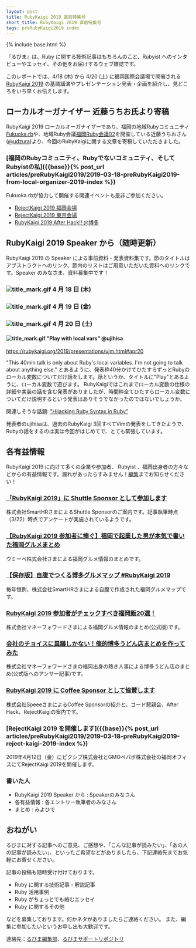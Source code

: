 ```yaml
---
layout: post
title: RubyKaigi 2019 直前特集号
short_title: RubyKaigi 2019 直前特集号
tags: preRubyKaigi2019 index
---
```

{% include base.html %}

『るびま』は、Ruby に関する技術記事はもちろんのこと、Rubyist へのインタビューやエッセイ、その他をお届けするウェブ雑誌です。

このレポートでは、4/18 (木) から 4/20 (土) に福岡国際会議場で開催される [RubyKaigi 2019](http://rubykaigi.org/2019) の基調講演やプレゼンテーション発表・企画を紹介し、見どころをいち早くお伝えします。

## ローカルオーガナイザー 近藤うちお氏より寄稿

RubyKaigi 2019 ローカルオーガナイザーであり、福岡の地域Rubyコミュニティ[Fukuoka.rb](https://fukuokarb.connpass.com/)や、地域Ruby会議[福岡Ruby会議02](http://regional.rubykaigi.org/fukuoka02/)を開催している近藤うちおさん([@udzura](https://twitter.com/udzura))より、今回のRubyKaigiに関する文章を寄稿していただきました。

### [福岡のRubyコミュニティ、Rubyでないコミュニティ、そしてRubyistの私]({{base}}{% post_url articles/preRubyKaigi2019/2019-03-18-preRubyKaigi2019-from-local-organizer-2019-index %})

Fukuoka.rbが協力して開催する関連イベントも是非ご参加ください。

* [RejectKaigi 2019 福岡会場](https://fukuokarb.connpass.com/event/124966/)
* [RejectKaigi 2019 東京会場](https://pixiv.connpass.com/event/124727/)
* [RubyKaigi 2019 After Hack!! @博多](https://fukuokarb.connpass.com/event/124406/)

## RubyKaigi 2019 Speaker から（随時更新）

RubyKaigi 2019 の Speaker による事前資料・発表資料集です。節のタイトルはアブストラクトへのリンク、節内のリストはご用意いただいた資料へのリンクです。Speaker のみなさま、資料募集中です！

### ![title_mark.gif]({{base}}{{site.baseurl}}/images/title_mark.gif) 4 月 18 日 (木)

### ![title_mark.gif]({{base}}{{site.baseurl}}/images/title_mark.gif) 4 月 19 日 (金)

### ![title_mark.gif]({{base}}{{site.baseurl}}/images/title_mark.gif) 4 月 20 日 (土)

#### ![title_mark.gif]({{base}}{{site.baseurl}}/images/title_mark.gif) "Play with local vars" @ujihisa

<https://rubykaigi.org/2019/presentations/ujm.html#apr20>

"This 40min talk is only about Ruby's local variables. I'm not going to talk about anything else." とあるように、発表枠40分かけてひたすらずっとRubyのローカル変数についてだけ話をします。話というか、タイトルに"Play"とあるように、ローカル変数で遊びます。
RubyKaigiではこれまでローカル変数の仕様の詳細や実装の話を含む発表がありましたが、時間枠全てひたすらローカル変数についてだけ説明するという発表はありそうでなかったのではないでしょうか。

関連しそうな話題: ["Hijacking Ruby Syntax in Ruby"](https://rubykaigi.org/2018/presentations/joker1007.html#may31)

発表者のujihisaは、過去のRubyKaigi 3回すべてVimの発表をしてきたようで、Rubyの話をするのは実は今回がはじめてで、とても緊張しています。

## 各有益情報

RubyKaigi 2019 に向けて多くの企業や参加者、 Rubyist 、福岡出身者の方々などからの有益情報です。漏れがあったらすみません！[編集](https://twitter.com/miyohide)までお知らせください！

### [「RubyKaigi 2019」に Shuttle Sponsor として参加します](https://smarthr.co.jp/news/info/20307)

株式会社SmartHRさまによるShuttle Sponsorのご案内です。記事執筆時点（3/22）時点でアンケートが実施されているようです。

### [【RubyKaigi 2019 参加者に捧ぐ】福岡で起業した男が本気で書いた福岡グルメまとめ](https://techlife.cookpad.com/entry/2019/03/20/170000)

ウミーベ株式会社さまによる福岡グルメ情報のまとめです。

### [【保存版】自腹でつくる博多グルメマップ #RubyKaigi 2019](https://tech.smarthr.jp/entry/2019/03/21/121514)

毎年恒例、株式会社SmartHRさまによる自腹で作成された福岡グルメマップです。

### [RubyKaigi 2019 参加者がチェックすべき福岡飯20選！](https://moneyforward.com/engineers_blog/2019/03/20/rubykaigi-2019-meshi/)

株式会社マネーフォワードさまによる福岡グルメ情報のまとめ(公式版)です。

### [会社のチョイスに異議しかない！俺的博多うどん店まとめを作ってみた](https://note.mu/nobosemon21/n/n844f71e15c12)

株式会社マネーフォワードさまの福岡出身の熱き人事による博多うどん店のまとめ(公式版へのアンサー記事)です。

### [RubyKaigi 2019 に Coffee Sponsor として協賛します](https://tech.speee.jp/entry/rubykaigi2019-coffee-sponsor)

株式会社SpeeeさまによるCoffee Sponsorの紹介と、コード懇親会、After Hack、RejectKaigiの案内です。

### [RejectKaigi 2019 を開催します]({{base}}{% post_url articles/preRubyKaigi2019/2019-03-18-preRubyKaigi2019-reject-kaigi-2019-index %})

2019年4月12日（金）にピクシブ株式会社とGMOペパボ株式会社の福岡オフィスにてRejectKaigi 2019を開催します。

### 書いた人

* RubyKaigi 2019 Speaker から : Speakerのみなさん
* 各有益情報 : 各エントリー執筆者のみなさん
* まとめ : みよひで

## おねがい

るびまに対する記事へのご意見、ご感想や、「こんな記事が読みたい」、「あの人の記事が読みたい」、といったご希望などがありましたら、下記連絡先までお気軽にお寄せください。

記事の投稿も随時受け付けております。

* Ruby に関する技術記事・解説記事
* Ruby 活用事例
* Ruby がちょっとでも絡むエッセイ
* Ruby に関するその他


などを募集しております。何かネタがありましたらご連絡ください。
また、編集に参加したいというお申し出も大歓迎です。

連絡先：[るびま編集部](mailto:magazine@ruby-no-kai.org)、[るびまサポートリポジトリ](https://github.com/rubima/rubima-support)
